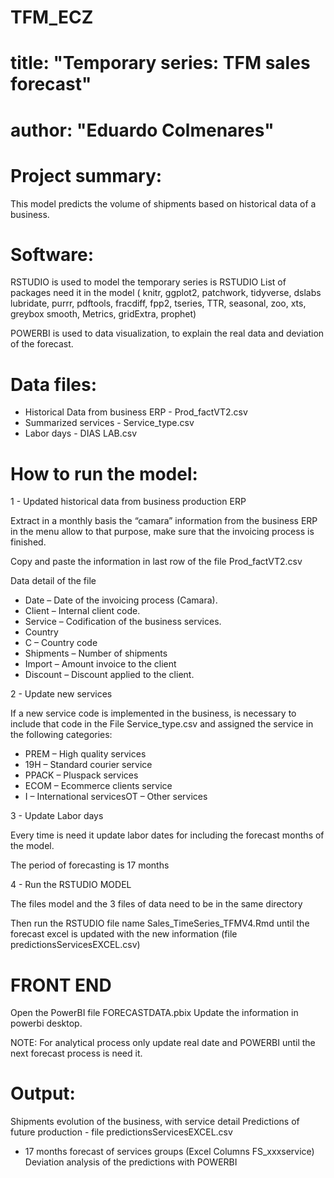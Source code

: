 # TFM_ECZ
# title: "Temporary series: TFM sales forecast"
# author: "Eduardo Colmenares"
# Project summary: 

This model predicts the volume of shipments based on historical data of a business.

# Software:

RSTUDIO is used to model the temporary series is RSTUDIO 
   List of packages need it in the model ( knitr, ggplot2, patchwork, tidyverse, dslabs
       lubridate, purrr, pdftools, fracdiff, fpp2, tseries, TTR, seasonal, zoo, xts, greybox
       smooth, Metrics, gridExtra, prophet)
   
POWERBI is used to data visualization, to explain the real data and deviation of the forecast. 

# Data files:

- Historical Data from business ERP - Prod_factVT2.csv
- Summarized services - Service_type.csv
- Labor days - DIAS LAB.csv


# How to run the model:

1 - Updated historical data from business production ERP

Extract in a monthly basis the “camara” information from the business ERP in the menu allow to that purpose, make sure that the invoicing process is finished. 

Copy and paste the information in last row of the file Prod_factVT2.csv 
   
Data detail of the file 
  
-	Date – Date of the invoicing process (Camara). 
-	Client – Internal client code.
-	Service – Codification of the business services.
-	Country 
-	C – Country code 
-	Shipments – Number of shipments 
-	Import – Amount invoice to the client   
-	Discount – Discount applied to the client.


2 - Update new services 

If a new service code is implemented in the business, is necessary to include that code in the File Service_type.csv and assigned the service in the following categories:

-	PREM – High quality services 
-	19H – Standard courier service 
-	PPACK – Pluspack services  
-	ECOM – Ecommerce clients service
-	I – International servicesOT – Other services 

3 - Update Labor days  

Every time is need it update labor dates for including the forecast months of the model.

The period of forecasting is 17 months  

4 - Run the RSTUDIO MODEL 

The files model and the 3 files of data need to be in the same directory 

Then run the RSTUDIO file name Sales_TimeSeries_TFMV4.Rmd until the forecast excel is updated with the new information 
(file predictionsServicesEXCEL.csv)


# FRONT END 

Open the PowerBI file FORECASTDATA.pbix
Update the information in powerbi desktop.
 


NOTE: For analytical process only update real date and POWERBI until the next forecast process is need it. 



# Output: 

Shipments evolution of the business, with service detail 
Predictions of future production - file predictionsServicesEXCEL.csv
- 17 months forecast of services groups (Excel Columns FS_xxxservice) 
Deviation analysis of the predictions with POWERBI 


